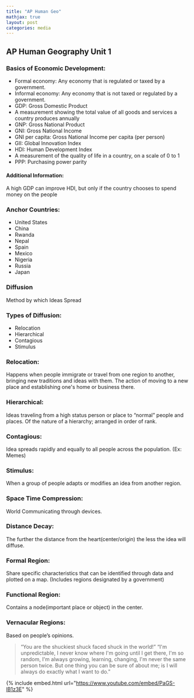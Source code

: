 ```yaml
---
title: "AP Human Geo"
mathjax: true
layout: post
categories: media
---
```


## AP Human Geography Unit 1

### Basics of Economic Development:

 * Formal economy: Any economy that is regulated or taxed by a government.
 * Informal economy: Any economy that is not taxed or regulated by a government.
 * GDP: Gross Domestic Product
  * A measurement showing the total value of all goods and services a country produces annually
 * GNP: Gross National Product
 * GNI: Gross National Income
 * GNI per capita: Gross National Income per capita (per person)
 * GII: Global Innovation Index
 * HDI: Human Development Index
  * A measurement of the quality of life in a country, on a scale of 0 to 1
 * PPP: Purchasing power parity

#### Additional Information:
A high GDP can improve HDI, but only if the country chooses to spend money on the people

 
### Anchor Countries:
 * United States
 * China
 * Rwanda
 * Nepal
 * Spain
 * Mexico
 * Nigeria
 * Russia
 * Japan

### Diffusion

Method by which Ideas Spread

### Types of Diffusion:
 * Relocation
 * Hierarchical
 * Contagious
 * Stimulus


### Relocation:

Happens when people immigrate or travel from one region to another, bringing new traditions and ideas with them.
The action of moving to a new place and establishing one's home or business there.


### Hierarchical:

Ideas traveling from a high status person or place to “normal” people and places.
Of the nature of a hierarchy; arranged in order of rank.


### Contagious:

Idea spreads rapidly and equally to all people across the population. (Ex: Memes)

### Stimulus:

When a group of people adapts or modifies an idea from another region.

### Space Time Compression:

World Communicating through devices.

### Distance Decay:

The further the distance from the heart(center/origin) the less the idea will diffuse.

### Formal Region:

Share specific characteristics that can be identified through data and plotted on a map. (Includes regions designated by a government)

### Functional Region:

Contains a node(important place or object) in the center.

### Vernacular Regions:

Based on people’s opinions.


> “You are the shuckiest shuck faced shuck in the world!” “I'm unpredictable, I never know where I'm going until I get there, I'm so random, I'm always growing, learning, changing, I'm never the same person twice. But one thing you can be sure of about me; is I will always do exactly what I want to do.”




{% include embed.html url="https://www.youtube.com/embed/PaGS-lB1z3E" %}
